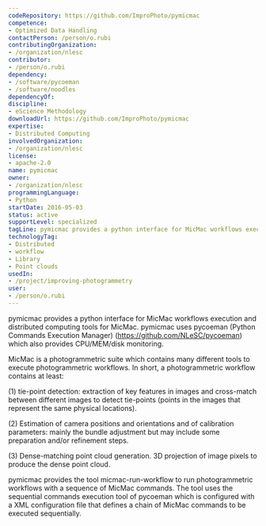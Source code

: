 ```yaml
---
codeRepository: https://github.com/ImproPhoto/pymicmac
competence:
- Optimized Data Handling
contactPerson: /person/o.rubi
contributingOrganization:
- /organization/nlesc
contributor:
- /person/o.rubi
dependency:
- /software/pycoeman
- /software/noodles
dependencyOf:
discipline:
- eScience Methodology
downloadUrl: https://github.com/ImproPhoto/pymicmac
expertise:
- Distributed Computing
involvedOrganization:
- /organization/nlesc
license:
- apache-2.0
name: pymicmac
owner:
- /organization/nlesc
programmingLanguage:
- Python
startDate: 2016-05-03
status: active
supportLevel: specialized
tagLine: pymicmac provides a python interface for MicMac workflows execution and distributed computing tools for MicMac.
technologyTag:
- Distributed
- workflow
- Library
- Point clouds
usedIn:
- /project/improving-photogrammetry
user:
- /person/o.rubi
---
```

pymicmac provides a python interface for MicMac workflows execution and distributed computing tools for MicMac. pymicmac uses pycoeman (Python Commands Execution Manager) (https://github.com/NLeSC/pycoeman) which also provides CPU/MEM/disk monitoring.

MicMac is a photogrammetric suite which contains many different tools to execute photogrammetric workflows. In short, a photogrammetric workflow contains at least:

(1) tie-point detection: extraction of key features in images and cross-match between different images to detect tie-points (points in the images that represent the same physical locations).

(2) Estimation of camera positions and orientations and of calibration parameters: mainly the bundle adjustment but may include some preparation and/or refinement steps.

(3) Dense-matching point cloud generation. 3D projection of image pixels to produce the dense point cloud.

pymicmac provides the tool micmac-run-workflow to run photogrammetric workflows with a sequence of MicMac commands. The tool uses the sequential commands execution tool of pycoeman which is configured with a XML configuration file that defines a chain of MicMac commands to be executed sequentially.
